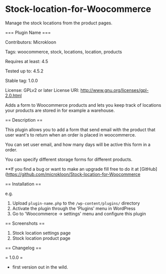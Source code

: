 # Stock-location-for-Woocommerce
Manage the stock locations from the product pages.

=== Plugin Name ===

Contributors: Microkloon

Tags: woocommerce, stock, locations, location, products

Requires at least: 4.5

Tested up to: 4.5.2

Stable tag: 1.0.0

License: GPLv2 or later
License URI: http://www.gnu.org/licenses/gpl-2.0.html

Adds a form to Woocommerce products and lets you keep track of locations your products are stored in for example a warehouse.

== Description ==

This plugin allows you to add a form that send email with the product that user want's to return when an order is placed in woocommerce.

You can set user email, and how many days will be active this form in a order.

You can specify different storage forms for different products.

**If you find a bug or want to make an upgrade fill free to do it at [GitHub](https://github.com/microkloon/Stock-location-for-Woocommerce


== Installation ==

e.g.

1. Upload `plugin-name.php` to the `/wp-content/plugins/` directory
2. Activate the plugin through the 'Plugins' menu in WordPress
3. Go to 'Woocommerce -> settings' menu and configure this plugin

== Screenshots ==

1. Stock location settings page
1. Stock location product page

== Changelog ==

= 1.0.0 = 
* first version out in the wild.
